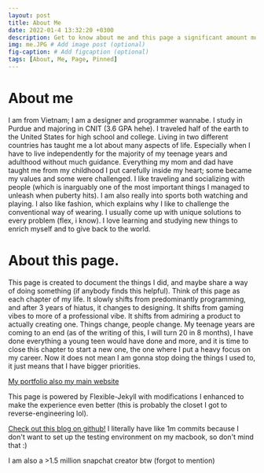```yaml
---
layout: post
title: About Me
date: 2022-01-4 13:32:20 +0300
description: Get to know about me and this page a significant amount more. # Add post description (optional)
img: me.JPG # Add image post (optional)
fig-caption: # Add figcaption (optional)
tags: [About, Me, Page, Pinned]
---
```


# About me
I am from Vietnam; I am a designer and programmer wannabe. I study in Purdue and majoring in CNIT (3.6 GPA hehe). I traveled half of the earth to the United States for high school and college. Living in two different countries has taught me a lot about many aspects of life. Especially when I have to live independently for the majority of my teenage years and adulthood without much guidance. Everything my mom and dad have taught me from my childhood I put carefully inside my heart; some became my values and some were challenged. I like traveling and socializing with people (which is inarguably one of the most important things I managed to unleash when puberty hits). I am also really into sports both watching and playing. I also like fashion, which explains why I like to challenge the conventional way of wearing. I usually come up with unique solutions to every problem (flex, i know). I love learning and studying new things to enrich myself and to give back to the world. 


# About this page.
This page is created to document the things I did, and maybe share a way of doing something (if anybody finds this helpful). Think of this page as each chapter of my life. It slowly shifts from predominantly programming, and after 3 years of hiatus, it changes to designing. It shifts from gaming vibes to more of a professional vibe. It shifts from admiring a product to actually creating one. Things change, people change. My teenage years are coming to an end (as of the writing of this, I will turn 20 in 8 months), I have done everything a young teen would have done and more, and it is time to close this chapter to start a new one, the one where I put a heavy focus on my career. Now it does not mean I am gonna stop doing the things I used to, it just means that I have bigger priorities. 

[My portfolio also my main website](https://null0verflow.xyz)

This page is powered by Flexible-Jekyll with modifications I enhanced to make the experience even better (this is probably the closet I got to reverse-engineering lol). 

[Check out this blog on github!](https://github.com/frychicken/blog) I literally have like 1m commits because I don't want to set up the testing environment on my macbook, so don't mind that :)

I am also a  >1.5 million snapchat creator btw (forgot to mention)
